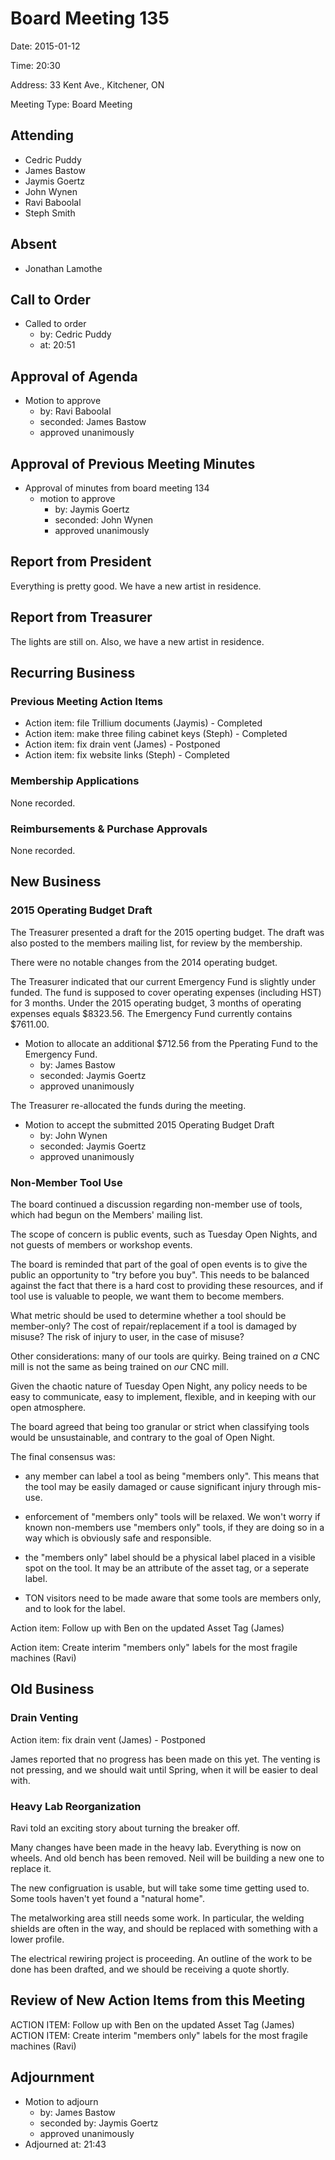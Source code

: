 # Board Meeting 135

Date: 2015-01-12

Time: 20:30

Address: 33 Kent Ave., Kitchener, ON

Meeting Type: Board Meeting

## Attending
* Cedric Puddy
* James Bastow
* Jaymis Goertz
* John Wynen
* Ravi Baboolal
* Steph Smith

## Absent
* Jonathan Lamothe

## Call to Order
* Called to order
    * by: Cedric Puddy
    * at: 20:51

## Approval of Agenda
* Motion to approve
    * by: Ravi Baboolal
    * seconded: James Bastow
    * approved unanimously

## Approval of Previous Meeting Minutes

* Approval of minutes from board meeting 134
    * motion to approve
        * by: Jaymis Goertz
        * seconded: John Wynen
        * approved unanimously

## Report from President

Everything is pretty good. We have a new artist in residence.

## Report from Treasurer

The lights are still on. Also, we have a new artist in residence.

## Recurring Business

### Previous Meeting Action Items
* Action item: file Trillium documents (Jaymis) - Completed
* Action item: make three filing cabinet keys (Steph) - Completed
* Action item: fix drain vent (James) - Postponed
* Action item: fix website links (Steph) - Completed

### Membership Applications

None recorded.

### Reimbursements & Purchase Approvals

None recorded.

## New Business

### 2015 Operating Budget Draft

The Treasurer presented a draft for the 2015 operting budget. The draft was also posted to the members mailing list, for review by the membership.

There were no notable changes from the 2014 operating budget. 

The Treasurer indicated that our current Emergency Fund is slightly under funded. The fund is supposed to cover operating expenses (including HST) for 3 months. Under the 2015 operating budget, 3 months of operating expenses equals $8323.56. The Emergency Fund currently contains $7611.00.

* Motion to allocate an additional $712.56 from the Pperating Fund to the Emergency Fund. 
    * by: James Bastow
    * seconded: Jaymis Goertz
    * approved unanimously
		
The Treasurer re-allocated the funds during the meeting.

* Motion to accept the submitted 2015 Operating Budget Draft 
    * by: John Wynen
    * seconded: Jaymis Goertz
    * approved unanimously

### Non-Member Tool Use

The board continued a discussion regarding non-member use of tools, which had begun on the Members' mailing list.

The scope of concern is public events, such as Tuesday Open Nights, and not guests of members or workshop events.

The board is reminded that part of the goal of open events is to give the public an opportunity to "try before you buy". This needs to be balanced against the fact that there is a hard cost to providing these resources, and if tool use is valuable to people, we want them to become members.

What metric should be used to determine whether a tool should be member-only? The cost of repair/replacement if a tool is damaged by misuse? The risk of injury to user, in the case of misuse?

Other considerations: many of our tools are quirky. Being trained on *a* CNC mill is not the same as being trained on *our* CNC mill. 

Given the chaotic nature of Tuesday Open Night, any policy needs to be easy to communicate, easy to implement, flexible, and in keeping with our open atmosphere.

The board agreed that being too granular or strict when classifying tools would be unsustainable, and contrary to the goal of Open Night. 

The final consensus was:

* any member can label a tool as being "members only". This means that the tool may be easily damaged or cause significant injury through mis-use.

* enforcement of "members only" tools will be relaxed. We won't worry if known non-members use "members only" tools, if they are doing so in a way which is obviously safe and responsible.  

* the "members only" label should be a physical label placed in a visible spot on the tool. It may be an attribute of the asset tag, or a seperate label.

* TON visitors need to be made aware that some tools are members only, and to look for the label.

Action item: Follow up with Ben on the updated Asset Tag (James)

Action item: Create interim "members only" labels for the most fragile machines (Ravi)

## Old Business

### Drain Venting

Action item: fix drain vent (James) - Postponed

James reported that no progress has been made on this yet. The venting is not pressing, and we should wait until Spring, when it will be easier to deal with.

### Heavy Lab Reorganization

Ravi told an exciting story about turning the breaker off.

Many changes have been made in the heavy lab. Everything is now on wheels. And old bench has been removed. Neil will be building a new one to replace it. 

The new configruation is usable, but will take some time getting used to. Some tools haven't yet found a "natural home".

The metalworking area still needs some work. In particular, the welding shields are often in the way, and should be replaced with something with a lower profile. 

The electrical rewiring project is proceeding. An outline of the work to be done has been drafted, and we should be receiving a quote shortly.

## Review of New Action Items from this Meeting

ACTION ITEM: Follow up with Ben on the updated Asset Tag (James)
ACTION ITEM: Create interim "members only" labels for the most fragile machines (Ravi)

## Adjournment
* Motion to adjourn
    * by: James Bastow
    * seconded by: Jaymis Goertz
    * approved unanimously
* Adjourned at: 21:43

